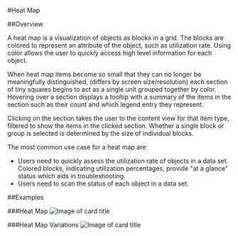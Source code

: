 #Heat Map

##Overview

A heat map is a visualization of objects as blocks in a grid. The blocks are colored to represent an attribute of the object, such as utilization rate. Using color allows the user to quickly access high level information for each object.  

When heat map items become so small that they can no longer be meaningfully distinguished,  (differs by screen size/resolution) each section of tiny squares begins to act as a single unit grouped together by color. Hovering over a section displays a tooltip with a summary of the items in the section such as their count and which legend entry they represent.

Clicking on the section takes the user to the content view for that item type, filtered to show the items in the clicked section. Whether a single block or group is selected is determined by the size of individual blocks.

The most common use case for a heat map are:
* Users need to quickly assess the utilization rate of objects in a data set. Colored blocks, indicating utilization percentages, provide "at a glance" status which aids in troubleshooting.
* Users need to scan the status of each object in a data set.

##Examples

###Heat Map
![Image of card title](heat-map.png)

###Heat Map Variations
![Image of card title](heat-map-hover.png)
